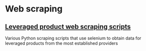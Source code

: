 # Web scraping

## [Leveraged product web scraping scripts](lev_prod_scrapers)

Various Python scraping scripts that use selenium to obtain data for leveraged products from the most established providers
